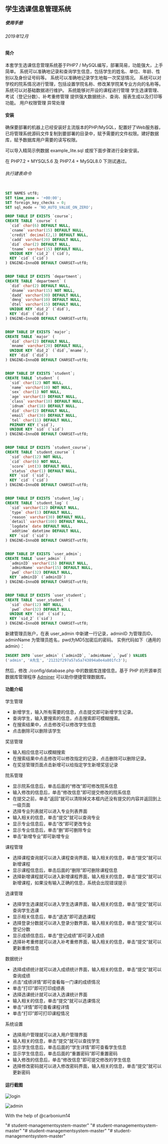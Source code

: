 ## 学生选课信息管理系统
##### 使用手册
###### 2019年12月

#### 简介
本套学生选课信息管理系统基于PHP7 / MySQL编写，部署简易，功能强大，上手简单。
系统可以准确地记录和查询学生信息，包括学生的姓名、单位、年龄、性别以及身份证号码等。
系统可以准确地记录学生地每一次奖惩情况。
系统可以对学校的院系情况进行管理，包括设置学院名称、修改某学院某专业方向的名称等。
系统可以对基础数据进行维护。
系统能够对开设的课程进行管理
学生选课管理、考试（登记分数）、补考重修管理
提供强大数据统计、查询、报表生成以及打印等功能。
用户权限管理
异常处理
 
#### 安装
确保要部署的机器上已经安装好主流版本的PHP/MySQL，配置好了Web服务器，已将管理系统源码文件复制到要部署的目录中，赋予需要的文件权限。建好数据库，赋予数据库用户需要的读写权限。

可以导入精简示例数据 example_lite.sql 或按下面步骤进行全新安装。

在 PHP7.2 + MYSQL5.6 及 PHP7.4 + MySQL8.0 下测试通过。

###### 执行建表命令

```sql

SET NAMES utf8;
SET time_zone = '+00:00';
SET foreign_key_checks = 0;
SET sql_mode = 'NO_AUTO_VALUE_ON_ZERO';

DROP TABLE IF EXISTS `course`;
CREATE TABLE `course` (
  `cid` char(6) DEFAULT NULL,
  `cname` varchar(15) DEFAULT NULL,
  `credit` decimal(2,1) DEFAULT NULL,
  `cadd` varchar(20) DEFAULT NULL,
  `did` char(2) DEFAULT NULL,
  `tname` varchar(15) DEFAULT NULL,
  UNIQUE KEY `cid_2` (`cid`),
  KEY `cid` (`cid`)
) ENGINE=InnoDB DEFAULT CHARSET=utf8;


DROP TABLE IF EXISTS `department`;
CREATE TABLE `department` (
  `did` char(2) DEFAULT NULL,
  `dname` varchar(15) NOT NULL,
  `dadd` varchar(30) DEFAULT NULL,
  `dmng` varchar(10) DEFAULT NULL,
  `dtel` varchar(15) DEFAULT NULL,
  UNIQUE KEY `did_2` (`did`),
  KEY `did` (`did`)
) ENGINE=InnoDB DEFAULT CHARSET=utf8;


DROP TABLE IF EXISTS `major`;
CREATE TABLE `major` (
  `did` char(2) DEFAULT NULL,
  `mname` varchar(20) DEFAULT NULL,
  UNIQUE KEY `did_2` (`did`,`mname`),
  KEY `did` (`did`)
) ENGINE=InnoDB DEFAULT CHARSET=utf8;


DROP TABLE IF EXISTS `student`;
CREATE TABLE `student` (
  `sid` char(12) NOT NULL,
  `name` varchar(10) NOT NULL,
  `sex` char(1) NOT NULL,
  `age` varchar(3) DEFAULT NULL,
  `class` varchar(10) DEFAULT NULL,
  `idnum` char(18) DEFAULT NULL,
  `did` char(2) DEFAULT NULL,
  `email` char(30) DEFAULT NULL,
  `tel` char(11) DEFAULT NULL,
  PRIMARY KEY (`sid`),
  UNIQUE KEY `sid` (`sid`)
) ENGINE=InnoDB DEFAULT CHARSET=utf8;


DROP TABLE IF EXISTS `student_course`;
CREATE TABLE `student_course` (
  `sid` char(12) NOT NULL,
  `cid` char(6) NOT NULL,
  `score` int(3) DEFAULT NULL,
  `status` char(1) DEFAULT NULL,
  KEY `sid` (`sid`),
  KEY `cid` (`cid`)
) ENGINE=InnoDB DEFAULT CHARSET=utf8;


DROP TABLE IF EXISTS `student_log`;
CREATE TABLE `student_log` (
  `sid` varchar(12) DEFAULT NULL,
  `type` char(1) DEFAULT NULL,
  `reason` varchar(30) DEFAULT NULL,
  `detail` varchar(100) DEFAULT NULL,
  `logdate` date DEFAULT NULL,
  `addtime` datetime DEFAULT NULL,
  KEY `sid` (`sid`)
) ENGINE=InnoDB DEFAULT CHARSET=utf8;


DROP TABLE IF EXISTS `user_admin`;
CREATE TABLE `user_admin` (
  `adminID` varchar(15) DEFAULT NULL,
  `adminName` varchar(15) DEFAULT NULL,
  `pwd` char(32) DEFAULT NULL,
  KEY `adminID` (`adminID`)
) ENGINE=InnoDB DEFAULT CHARSET=utf8;


DROP TABLE IF EXISTS `user_student`;
CREATE TABLE `user_student` (
  `sid` char(12) NOT NULL,
  `pwd` char(32) DEFAULT NULL,
  UNIQUE KEY `sid` (`sid`),
  KEY `sid_2` (`sid`)
) ENGINE=InnoDB DEFAULT CHARSET=utf8;
```


新建管理员账户，在表 user_admin 中新建一行记录，adminID 为管理员ID，adminName 为管理员姓名，pwd为MD5加密后的密码。
实例代码如下（通用的admin）：
``` sql
INSERT INTO `user_admin` (`adminID`, `adminName`, `pwd`) VALUES
('admin', 'A先生', '21232f297a57a5a743894a0e4a801fc3');
```

然后，修改 ./config/database.php 中的数据库连接信息。基于 PHP 的开源单页数据库管理程序 [Adminer](https://github.com/vrana/adminer/) 可以助你便捷管理数据库。
 
#### 功能介绍
学生管理
- 新增学生，输入所有需要的信息，点击提交即可新增学生记录。
- 查询学生，输入要搜索的信息，点击搜索即可模糊搜索。
- 在搜索结果中，点击修改可以修改学生信息
- 点击删除可以删除该学生

奖惩管理
- 输入相应信息可以模糊搜索
- 在搜索结果中点击修改可以修改指定的记录，点击删除可以删除记录。
- 在奖惩管理页面点击新增可以给指定学生新增奖惩记录

院系管理
- 显示院系信息后，单击后面的“修改”即可修改院系信息
- 输入修改的信息后，单击“修改信息”即可提交修改的院系信息
- 在提交之前，单击“返回”就可以清除掉文本框内还没有提交的内容并返回到上一级页面
- 选择专业列表就可以进入专业列表界面
- 输入相关的信息，单击“提交”就可以查询专业
- 显示专业信息后，单击“改”即可更改专业
- 显示专业信息后，单击“删”即可删除专业
- 单击“新增专业”即可新增专业

课程管理
- 选择课程查询就可以进入课程查询界面，输入相关的信息，单击“提交”就可以新增课程
- 显示课程信息后，单击后面的“删除”即可删除课程信息
- 选择新增课程就可以进入新增课程界面，输入相关的信息，单击“提交”就可以新增课程，如果没有输入正确的信息，系统会出现错误提示

选课管理
- 选择学生选课就可以进入学生选课界面，输入相关的信息，单击“提交”就可以查询学生选课
- 显示相关信息后，单击“退选”即可退选课程
- 选择登录分数就可以进入登录分数界面，输入相关的信息，单击“提交”就可以登记分数
- 显示成绩信息后，单击“登记成绩”即可录入成绩
- 选择补考重修就可以进入补考重修界面，输入相关的信息，单击“提交”就可以更新重修信息

数据统计
- 选择成绩统计就可以进入成绩统计界面，输入相关的信息，单击“提交”就可以查询成绩
- 点击“成绩详情”即可查看每一门课的成绩情况
- 单击“打印”即可打印成绩表
- 选择选课统计就可以进入选课统计界面
- 输入相关的信息，单击“提交”就可以选课情况
- 单击“详情”即可查看课程详情
- 单击“打印”即可打印课程情况

系统设置
- 选择用户管理就可以进入用户管理界面
- 输入相关的信息，单击“提交”就可以查找学生
- 显示学生信息后，单击后面的“学生详情”即可查看学生信息
- 显示学生信息后，单击后面的“重置密码”即可重置密码
- 输入修改的信息后，单击“修改信息”即可提交修改的学生信息
- 选择修改密码就可以进入修改密码界面，输入相关的信息，单击“提交”就可以更新密码



#### 运行截图

![login](./img/login.png)



![admin](./img/admin.png)





With the help of @carbonium14

"# student-managementsystem-master" 
"# student-managementsystem-master" 
"# student-managementsystem-master" 
"# student-managementsystem-master" 
